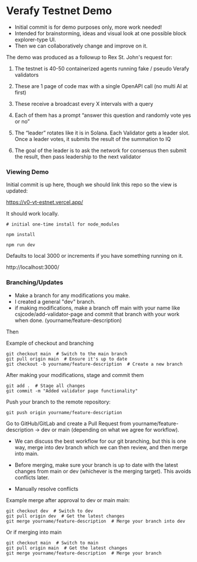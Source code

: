 # Verafy Testnet Demo

* Initial commit is for demo purposes only, more work needed!
* Intended for brainstorming, ideas and visual look at one possible block explorer-type UI.
* Then we can collaboratively change and improve on it.


The demo was produced as a followup to Rex St. John's request for:

1. The testnet is 40-50 containerized agents running fake / pseudo Verafy validators

2. These are 1 page of code max with a single OpenAPI call (no multi AI at first)

3. These receive a broadcast every X intervals with a query

4. Each of them has a prompt “answer this question and randomly vote yes or no”

5. The “leader” rotates like it is in Solana. Each Validator gets a leader slot. Once a leader votes, it submits the result of the summation to IQ

6. The goal of the leader is to ask the network for consensus then submit the result, then pass leadership to the next validator

### Viewing Demo

Initial commit is up here, though we should link this repo so the view is updated:

https://v0-vt-estnet.vercel.app/

It should work locally.

```
# initial one-time install for node_modules

npm install

npm run dev

```
Defaults to local 3000 or increments if you have something running on it.

http://localhost:3000/

### Branching/Updates

* Make a branch for any modifications you make.
* I created a general "dev" branch.
* if making modifications, make a branch off main with your name like csjcode/add-validator-page and commit that branch with your work when done.  (yourname/feature-description)

Then

Example of checkout and branching

```
git checkout main  # Switch to the main branch
git pull origin main  # Ensure it's up to date
git checkout -b yourname/feature-description  # Create a new branch

```

After making your modifications, stage and commit them

```
git add .  # Stage all changes
git commit -m "Added validator page functionality"
```

Push your branch to the remote repository:

```
git push origin yourname/feature-description
```

Go to GitHub/GitLab and create a Pull Request from yourname/feature-description → dev or main (depending on what we agree for workflow).

* We can discuss the best workflow for our git branching, but this is one way, merge into dev branch which we can then review, and then merge into main.

* Before merging, make sure your branch is up to date with the latest changes from main or dev (whichever is the merging target). This avoids conflicts later.
* Manually resolve conflicts

Example merge after approval to dev or main main:

```
git checkout dev  # Switch to dev
git pull origin dev  # Get the latest changes
git merge yourname/feature-description  # Merge your branch into dev
```

Or if merging into main

```
git checkout main  # Switch to main
git pull origin main  # Get the latest changes
git merge yourname/feature-description  # Merge your branch
```

